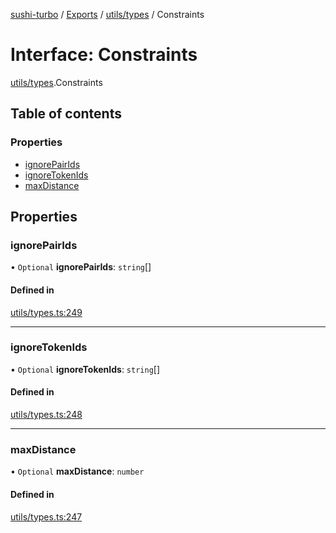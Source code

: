 [sushi-turbo](../README.md) / [Exports](../modules.md) / [utils/types](../modules/utils_types.md) / Constraints

# Interface: Constraints

[utils/types](../modules/utils_types.md).Constraints

## Table of contents

### Properties

- [ignorePairIds](utils_types.Constraints.md#ignorepairids)
- [ignoreTokenIds](utils_types.Constraints.md#ignoretokenids)
- [maxDistance](utils_types.Constraints.md#maxdistance)

## Properties

### ignorePairIds

• `Optional` **ignorePairIds**: `string`[]

#### Defined in

[utils/types.ts:249](https://github.com/manifoldfinance/briarpatch/blob/45b8f98/src/utils/types.ts#L249)

___

### ignoreTokenIds

• `Optional` **ignoreTokenIds**: `string`[]

#### Defined in

[utils/types.ts:248](https://github.com/manifoldfinance/briarpatch/blob/45b8f98/src/utils/types.ts#L248)

___

### maxDistance

• `Optional` **maxDistance**: `number`

#### Defined in

[utils/types.ts:247](https://github.com/manifoldfinance/briarpatch/blob/45b8f98/src/utils/types.ts#L247)
